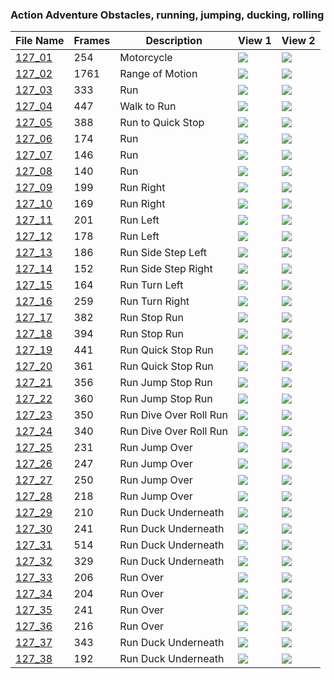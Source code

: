 ### Action Adventure Obstacles, running, jumping, ducking, rolling
|File Name|Frames|Description|View 1|View 2|
|-|-|-|-|-|
|[127_01](https://github.com/Shriinivas/cmubvh/raw/main/Sequence-113-128/127/Data/127_01.zip)|254|Motorcycle|<img src="https://github.com/Shriinivas/cmubvhgifs/blob/main/Sequence-113-128/127/127_01_0.gif"/>|<img src="https://github.com/Shriinivas/cmubvhgifs/blob/main/Sequence-113-128/127/127_01_1.gif"/>|
|[127_02](https://github.com/Shriinivas/cmubvh/raw/main/Sequence-113-128/127/Data/127_02.zip)|1761|Range of Motion|<img src="https://github.com/Shriinivas/cmubvhgifs/blob/main/Sequence-113-128/127/127_02_0.gif"/>|<img src="https://github.com/Shriinivas/cmubvhgifs/blob/main/Sequence-113-128/127/127_02_1.gif"/>|
|[127_03](https://github.com/Shriinivas/cmubvh/raw/main/Sequence-113-128/127/Data/127_03.zip)|333|Run|<img src="https://github.com/Shriinivas/cmubvhgifs/blob/main/Sequence-113-128/127/127_03_0.gif"/>|<img src="https://github.com/Shriinivas/cmubvhgifs/blob/main/Sequence-113-128/127/127_03_1.gif"/>|
|[127_04](https://github.com/Shriinivas/cmubvh/raw/main/Sequence-113-128/127/Data/127_04.zip)|447|Walk to Run|<img src="https://github.com/Shriinivas/cmubvhgifs/blob/main/Sequence-113-128/127/127_04_0.gif"/>|<img src="https://github.com/Shriinivas/cmubvhgifs/blob/main/Sequence-113-128/127/127_04_1.gif"/>|
|[127_05](https://github.com/Shriinivas/cmubvh/raw/main/Sequence-113-128/127/Data/127_05.zip)|388|Run to Quick Stop|<img src="https://github.com/Shriinivas/cmubvhgifs/blob/main/Sequence-113-128/127/127_05_0.gif"/>|<img src="https://github.com/Shriinivas/cmubvhgifs/blob/main/Sequence-113-128/127/127_05_1.gif"/>|
|[127_06](https://github.com/Shriinivas/cmubvh/raw/main/Sequence-113-128/127/Data/127_06.zip)|174|Run|<img src="https://github.com/Shriinivas/cmubvhgifs/blob/main/Sequence-113-128/127/127_06_0.gif"/>|<img src="https://github.com/Shriinivas/cmubvhgifs/blob/main/Sequence-113-128/127/127_06_1.gif"/>|
|[127_07](https://github.com/Shriinivas/cmubvh/raw/main/Sequence-113-128/127/Data/127_07.zip)|146|Run|<img src="https://github.com/Shriinivas/cmubvhgifs/blob/main/Sequence-113-128/127/127_07_0.gif"/>|<img src="https://github.com/Shriinivas/cmubvhgifs/blob/main/Sequence-113-128/127/127_07_1.gif"/>|
|[127_08](https://github.com/Shriinivas/cmubvh/raw/main/Sequence-113-128/127/Data/127_08.zip)|140|Run|<img src="https://github.com/Shriinivas/cmubvhgifs/blob/main/Sequence-113-128/127/127_08_0.gif"/>|<img src="https://github.com/Shriinivas/cmubvhgifs/blob/main/Sequence-113-128/127/127_08_1.gif"/>|
|[127_09](https://github.com/Shriinivas/cmubvh/raw/main/Sequence-113-128/127/Data/127_09.zip)|199|Run Right|<img src="https://github.com/Shriinivas/cmubvhgifs/blob/main/Sequence-113-128/127/127_09_0.gif"/>|<img src="https://github.com/Shriinivas/cmubvhgifs/blob/main/Sequence-113-128/127/127_09_1.gif"/>|
|[127_10](https://github.com/Shriinivas/cmubvh/raw/main/Sequence-113-128/127/Data/127_10.zip)|169|Run Right|<img src="https://github.com/Shriinivas/cmubvhgifs/blob/main/Sequence-113-128/127/127_10_0.gif"/>|<img src="https://github.com/Shriinivas/cmubvhgifs/blob/main/Sequence-113-128/127/127_10_1.gif"/>|
|[127_11](https://github.com/Shriinivas/cmubvh/raw/main/Sequence-113-128/127/Data/127_11.zip)|201|Run Left|<img src="https://github.com/Shriinivas/cmubvhgifs/blob/main/Sequence-113-128/127/127_11_0.gif"/>|<img src="https://github.com/Shriinivas/cmubvhgifs/blob/main/Sequence-113-128/127/127_11_1.gif"/>|
|[127_12](https://github.com/Shriinivas/cmubvh/raw/main/Sequence-113-128/127/Data/127_12.zip)|178|Run Left|<img src="https://github.com/Shriinivas/cmubvhgifs/blob/main/Sequence-113-128/127/127_12_0.gif"/>|<img src="https://github.com/Shriinivas/cmubvhgifs/blob/main/Sequence-113-128/127/127_12_1.gif"/>|
|[127_13](https://github.com/Shriinivas/cmubvh/raw/main/Sequence-113-128/127/Data/127_13.zip)|186|Run Side Step Left|<img src="https://github.com/Shriinivas/cmubvhgifs/blob/main/Sequence-113-128/127/127_13_0.gif"/>|<img src="https://github.com/Shriinivas/cmubvhgifs/blob/main/Sequence-113-128/127/127_13_1.gif"/>|
|[127_14](https://github.com/Shriinivas/cmubvh/raw/main/Sequence-113-128/127/Data/127_14.zip)|152|Run Side Step Right|<img src="https://github.com/Shriinivas/cmubvhgifs/blob/main/Sequence-113-128/127/127_14_0.gif"/>|<img src="https://github.com/Shriinivas/cmubvhgifs/blob/main/Sequence-113-128/127/127_14_1.gif"/>|
|[127_15](https://github.com/Shriinivas/cmubvh/raw/main/Sequence-113-128/127/Data/127_15.zip)|164|Run Turn Left|<img src="https://github.com/Shriinivas/cmubvhgifs/blob/main/Sequence-113-128/127/127_15_0.gif"/>|<img src="https://github.com/Shriinivas/cmubvhgifs/blob/main/Sequence-113-128/127/127_15_1.gif"/>|
|[127_16](https://github.com/Shriinivas/cmubvh/raw/main/Sequence-113-128/127/Data/127_16.zip)|259|Run Turn Right|<img src="https://github.com/Shriinivas/cmubvhgifs/blob/main/Sequence-113-128/127/127_16_0.gif"/>|<img src="https://github.com/Shriinivas/cmubvhgifs/blob/main/Sequence-113-128/127/127_16_1.gif"/>|
|[127_17](https://github.com/Shriinivas/cmubvh/raw/main/Sequence-113-128/127/Data/127_17.zip)|382|Run Stop Run|<img src="https://github.com/Shriinivas/cmubvhgifs/blob/main/Sequence-113-128/127/127_17_0.gif"/>|<img src="https://github.com/Shriinivas/cmubvhgifs/blob/main/Sequence-113-128/127/127_17_1.gif"/>|
|[127_18](https://github.com/Shriinivas/cmubvh/raw/main/Sequence-113-128/127/Data/127_18.zip)|394|Run Stop Run|<img src="https://github.com/Shriinivas/cmubvhgifs/blob/main/Sequence-113-128/127/127_18_0.gif"/>|<img src="https://github.com/Shriinivas/cmubvhgifs/blob/main/Sequence-113-128/127/127_18_1.gif"/>|
|[127_19](https://github.com/Shriinivas/cmubvh/raw/main/Sequence-113-128/127/Data/127_19.zip)|441|Run Quick Stop Run|<img src="https://github.com/Shriinivas/cmubvhgifs/blob/main/Sequence-113-128/127/127_19_0.gif"/>|<img src="https://github.com/Shriinivas/cmubvhgifs/blob/main/Sequence-113-128/127/127_19_1.gif"/>|
|[127_20](https://github.com/Shriinivas/cmubvh/raw/main/Sequence-113-128/127/Data/127_20.zip)|361|Run Quick Stop Run|<img src="https://github.com/Shriinivas/cmubvhgifs/blob/main/Sequence-113-128/127/127_20_0.gif"/>|<img src="https://github.com/Shriinivas/cmubvhgifs/blob/main/Sequence-113-128/127/127_20_1.gif"/>|
|[127_21](https://github.com/Shriinivas/cmubvh/raw/main/Sequence-113-128/127/Data/127_21.zip)|356|Run Jump Stop Run|<img src="https://github.com/Shriinivas/cmubvhgifs/blob/main/Sequence-113-128/127/127_21_0.gif"/>|<img src="https://github.com/Shriinivas/cmubvhgifs/blob/main/Sequence-113-128/127/127_21_1.gif"/>|
|[127_22](https://github.com/Shriinivas/cmubvh/raw/main/Sequence-113-128/127/Data/127_22.zip)|360|Run Jump Stop Run|<img src="https://github.com/Shriinivas/cmubvhgifs/blob/main/Sequence-113-128/127/127_22_0.gif"/>|<img src="https://github.com/Shriinivas/cmubvhgifs/blob/main/Sequence-113-128/127/127_22_1.gif"/>|
|[127_23](https://github.com/Shriinivas/cmubvh/raw/main/Sequence-113-128/127/Data/127_23.zip)|350|Run Dive Over Roll Run|<img src="https://github.com/Shriinivas/cmubvhgifs/blob/main/Sequence-113-128/127/127_23_0.gif"/>|<img src="https://github.com/Shriinivas/cmubvhgifs/blob/main/Sequence-113-128/127/127_23_1.gif"/>|
|[127_24](https://github.com/Shriinivas/cmubvh/raw/main/Sequence-113-128/127/Data/127_24.zip)|340|Run Dive Over Roll Run|<img src="https://github.com/Shriinivas/cmubvhgifs/blob/main/Sequence-113-128/127/127_24_0.gif"/>|<img src="https://github.com/Shriinivas/cmubvhgifs/blob/main/Sequence-113-128/127/127_24_1.gif"/>|
|[127_25](https://github.com/Shriinivas/cmubvh/raw/main/Sequence-113-128/127/Data/127_25.zip)|231|Run Jump Over|<img src="https://github.com/Shriinivas/cmubvhgifs/blob/main/Sequence-113-128/127/127_25_0.gif"/>|<img src="https://github.com/Shriinivas/cmubvhgifs/blob/main/Sequence-113-128/127/127_25_1.gif"/>|
|[127_26](https://github.com/Shriinivas/cmubvh/raw/main/Sequence-113-128/127/Data/127_26.zip)|247|Run Jump Over|<img src="https://github.com/Shriinivas/cmubvhgifs/blob/main/Sequence-113-128/127/127_26_0.gif"/>|<img src="https://github.com/Shriinivas/cmubvhgifs/blob/main/Sequence-113-128/127/127_26_1.gif"/>|
|[127_27](https://github.com/Shriinivas/cmubvh/raw/main/Sequence-113-128/127/Data/127_27.zip)|250|Run Jump Over|<img src="https://github.com/Shriinivas/cmubvhgifs/blob/main/Sequence-113-128/127/127_27_0.gif"/>|<img src="https://github.com/Shriinivas/cmubvhgifs/blob/main/Sequence-113-128/127/127_27_1.gif"/>|
|[127_28](https://github.com/Shriinivas/cmubvh/raw/main/Sequence-113-128/127/Data/127_28.zip)|218|Run Jump Over|<img src="https://github.com/Shriinivas/cmubvhgifs/blob/main/Sequence-113-128/127/127_28_0.gif"/>|<img src="https://github.com/Shriinivas/cmubvhgifs/blob/main/Sequence-113-128/127/127_28_1.gif"/>|
|[127_29](https://github.com/Shriinivas/cmubvh/raw/main/Sequence-113-128/127/Data/127_29.zip)|210|Run Duck Underneath|<img src="https://github.com/Shriinivas/cmubvhgifs/blob/main/Sequence-113-128/127/127_29_0.gif"/>|<img src="https://github.com/Shriinivas/cmubvhgifs/blob/main/Sequence-113-128/127/127_29_1.gif"/>|
|[127_30](https://github.com/Shriinivas/cmubvh/raw/main/Sequence-113-128/127/Data/127_30.zip)|241|Run Duck Underneath|<img src="https://github.com/Shriinivas/cmubvhgifs/blob/main/Sequence-113-128/127/127_30_0.gif"/>|<img src="https://github.com/Shriinivas/cmubvhgifs/blob/main/Sequence-113-128/127/127_30_1.gif"/>|
|[127_31](https://github.com/Shriinivas/cmubvh/raw/main/Sequence-113-128/127/Data/127_31.zip)|514|Run Duck Underneath|<img src="https://github.com/Shriinivas/cmubvhgifs/blob/main/Sequence-113-128/127/127_31_0.gif"/>|<img src="https://github.com/Shriinivas/cmubvhgifs/blob/main/Sequence-113-128/127/127_31_1.gif"/>|
|[127_32](https://github.com/Shriinivas/cmubvh/raw/main/Sequence-113-128/127/Data/127_32.zip)|329|Run Duck Underneath|<img src="https://github.com/Shriinivas/cmubvhgifs/blob/main/Sequence-113-128/127/127_32_0.gif"/>|<img src="https://github.com/Shriinivas/cmubvhgifs/blob/main/Sequence-113-128/127/127_32_1.gif"/>|
|[127_33](https://github.com/Shriinivas/cmubvh/raw/main/Sequence-113-128/127/Data/127_33.zip)|206|Run Over|<img src="https://github.com/Shriinivas/cmubvhgifs/blob/main/Sequence-113-128/127/127_33_0.gif"/>|<img src="https://github.com/Shriinivas/cmubvhgifs/blob/main/Sequence-113-128/127/127_33_1.gif"/>|
|[127_34](https://github.com/Shriinivas/cmubvh/raw/main/Sequence-113-128/127/Data/127_34.zip)|204|Run Over|<img src="https://github.com/Shriinivas/cmubvhgifs/blob/main/Sequence-113-128/127/127_34_0.gif"/>|<img src="https://github.com/Shriinivas/cmubvhgifs/blob/main/Sequence-113-128/127/127_34_1.gif"/>|
|[127_35](https://github.com/Shriinivas/cmubvh/raw/main/Sequence-113-128/127/Data/127_35.zip)|241|Run Over|<img src="https://github.com/Shriinivas/cmubvhgifs/blob/main/Sequence-113-128/127/127_35_0.gif"/>|<img src="https://github.com/Shriinivas/cmubvhgifs/blob/main/Sequence-113-128/127/127_35_1.gif"/>|
|[127_36](https://github.com/Shriinivas/cmubvh/raw/main/Sequence-113-128/127/Data/127_36.zip)|216|Run Over|<img src="https://github.com/Shriinivas/cmubvhgifs/blob/main/Sequence-113-128/127/127_36_0.gif"/>|<img src="https://github.com/Shriinivas/cmubvhgifs/blob/main/Sequence-113-128/127/127_36_1.gif"/>|
|[127_37](https://github.com/Shriinivas/cmubvh/raw/main/Sequence-113-128/127/Data/127_37.zip)|343|Run Duck Underneath|<img src="https://github.com/Shriinivas/cmubvhgifs/blob/main/Sequence-113-128/127/127_37_0.gif"/>|<img src="https://github.com/Shriinivas/cmubvhgifs/blob/main/Sequence-113-128/127/127_37_1.gif"/>|
|[127_38](https://github.com/Shriinivas/cmubvh/raw/main/Sequence-113-128/127/Data/127_38.zip)|192|Run Duck Underneath|<img src="https://github.com/Shriinivas/cmubvhgifs/blob/main/Sequence-113-128/127/127_38_0.gif"/>|<img src="https://github.com/Shriinivas/cmubvhgifs/blob/main/Sequence-113-128/127/127_38_1.gif"/>|
